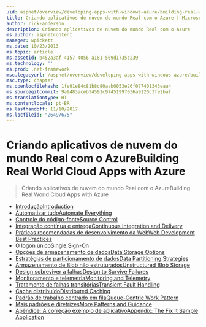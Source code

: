 ```yaml
---
uid: aspnet/overview/developing-apps-with-windows-azure/building-real-world-cloud-apps-with-windows-azure/index
title: Criando aplicativos de nuvem do mundo Real com o Azure | Microsoft Docs
author: rick-anderson
description: Criando aplicativos de nuvem do mundo Real com o Azure
ms.author: aspnetcontent
manager: wpickett
ms.date: 10/23/2013
ms.topic: article
ms.assetid: b452a3af-4157-4056-a181-569d1735c239
ms.technology: ''
ms.prod: .net-framework
msc.legacyurl: /aspnet/overview/developing-apps-with-windows-azure/building-real-world-cloud-apps-with-windows-azure
msc.type: chapter
ms.openlocfilehash: 1fe91e84c81b8c80aab0053e26f077401343eaa4
ms.sourcegitcommit: 9a9483aceb34591c97451997036a9120c3fe2baf
ms.translationtype: HT
ms.contentlocale: pt-BR
ms.lasthandoff: 11/10/2017
ms.locfileid: "26497675"
---
```

<a name="building-real-world-cloud-apps-with-azure"></a><span data-ttu-id="e7504-103">Criando aplicativos de nuvem do mundo Real com o Azure</span><span class="sxs-lookup"><span data-stu-id="e7504-103">Building Real World Cloud Apps with Azure</span></span>
====================
> <span data-ttu-id="e7504-104">Criando aplicativos de nuvem do mundo Real com o Azure</span><span class="sxs-lookup"><span data-stu-id="e7504-104">Building Real World Cloud Apps with Azure</span></span>


- [<span data-ttu-id="e7504-105">Introdução</span><span class="sxs-lookup"><span data-stu-id="e7504-105">Introduction</span></span>](introduction.md)
- [<span data-ttu-id="e7504-106">Automatizar tudo</span><span class="sxs-lookup"><span data-stu-id="e7504-106">Automate Everything</span></span>](automate-everything.md)
- [<span data-ttu-id="e7504-107">Controle do código-fonte</span><span class="sxs-lookup"><span data-stu-id="e7504-107">Source Control</span></span>](source-control.md)
- [<span data-ttu-id="e7504-108">Integração contínua e entrega</span><span class="sxs-lookup"><span data-stu-id="e7504-108">Continuous Integration and Delivery</span></span>](continuous-integration-and-continuous-delivery.md)
- [<span data-ttu-id="e7504-109">Práticas recomendadas de desenvolvimento da Web</span><span class="sxs-lookup"><span data-stu-id="e7504-109">Web Development Best Practices</span></span>](web-development-best-practices.md)
- [<span data-ttu-id="e7504-110">O logon único</span><span class="sxs-lookup"><span data-stu-id="e7504-110">Single Sign-On</span></span>](single-sign-on.md)
- [<span data-ttu-id="e7504-111">Opções de armazenamento de dados</span><span class="sxs-lookup"><span data-stu-id="e7504-111">Data Storage Options</span></span>](data-storage-options.md)
- [<span data-ttu-id="e7504-112">Estratégias de particionamento de dados</span><span class="sxs-lookup"><span data-stu-id="e7504-112">Data Partitioning Strategies</span></span>](data-partitioning-strategies.md)
- [<span data-ttu-id="e7504-113">Armazenamento de Blob não estruturados</span><span class="sxs-lookup"><span data-stu-id="e7504-113">Unstructured Blob Storage</span></span>](unstructured-blob-storage.md)
- [<span data-ttu-id="e7504-114">Design sobreviver a falhas</span><span class="sxs-lookup"><span data-stu-id="e7504-114">Design to Survive Failures</span></span>](design-to-survive-failures.md)
- [<span data-ttu-id="e7504-115">Monitoramento e telemetria</span><span class="sxs-lookup"><span data-stu-id="e7504-115">Monitoring and Telemetry</span></span>](monitoring-and-telemetry.md)
- [<span data-ttu-id="e7504-116">Tratamento de falhas transitórias</span><span class="sxs-lookup"><span data-stu-id="e7504-116">Transient Fault Handling</span></span>](transient-fault-handling.md)
- [<span data-ttu-id="e7504-117">Cache distribuído</span><span class="sxs-lookup"><span data-stu-id="e7504-117">Distributed Caching</span></span>](distributed-caching.md)
- [<span data-ttu-id="e7504-118">Padrão de trabalho centrado em fila</span><span class="sxs-lookup"><span data-stu-id="e7504-118">Queue-Centric Work Pattern</span></span>](queue-centric-work-pattern.md)
- [<span data-ttu-id="e7504-119">Mais padrões e diretrizes</span><span class="sxs-lookup"><span data-stu-id="e7504-119">More Patterns and Guidance</span></span>](more-patterns-and-guidance.md)
- [<span data-ttu-id="e7504-120">Apêndice: A correção exemplo de aplicativo</span><span class="sxs-lookup"><span data-stu-id="e7504-120">Appendix: The Fix It Sample Application</span></span>](the-fix-it-sample-application.md)
